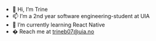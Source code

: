 - 👋 Hi, I’m Trine
- 📫 I’m a 2nd year software engineering-student at UIA
- 🌱 I’m currently learning React Native
- � Reach me at trineb07@uia.no

<!---
trinerb/trinerb is a ✨ special ✨ repository because its `README.md` (this file) appears on your GitHub profile.
You can click the Preview link to take a look at your changes.
--->
